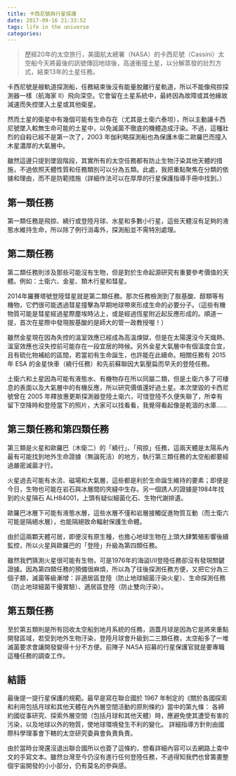 ```yaml
---
title: 卡西尼號與行星保護
date: 2017-09-16 21:33:52
tags: life in the universe
categories:
---
```


> 歷經20年的太空旅行，美國航太總署（NASA）的卡西尼號（Cassini）太空船今天將最後的訊號傳回地球後，高速衝撞土星，以分解蒸發的壯烈方式，結束13年的土星任務。

卡西尼號是艘軌道探測船，任務結束後沒有能量脫離行星軌道，所以不能像飛掠探測器一樣（航海家 II）飛向深空。它會留在土星系統中，最終因為故障或其他緣故減速而失控墜入土星或其他衛星。

然而土星的衛星中有幾個可能有生命存在（尤其是土衛六泰坦），所以主動讓卡西尼號墜入較無生命可能的土星中，以免滅菌不徹底的機體造成汙染。不過，這種壯烈的自殺已經不是第一次了，2003 年伽利略探測船也為保護木衛二歐羅巴而撞入木星濃厚的大氣層中。

雖然這邊只提到墜毀階段，其實所有的太空任務都有防止生物汙染其他天體的措施，不過依照天體性質和任務類別可以分為五類。此處，我把重點聚焦在分類的依據和理由，而不是防範措施（詳細作法可以在厚厚的行星保護指導手冊中找到。）

## 第一類任務

第一類任務是飛掠、繞行或登陸月球、水星和多數小行星，這些天體沒有足夠的液態水維持生命，所以除了例行消毒外，探測船並不需特別處理。


## 第二類任務

第二類任務則涉及那些可能沒有生物，但是對於生命起源研究有重要參考價值的天體。例如：土衛六、金星、類木行星和彗星。

2014年羅賽塔號登陸彗星就是第二類任務。那次任務檢測到了胺基酸、醇類等有機物，它們很可能透過彗星撞擊為早期地球帶來形成生命的必要分子。（這些有機物質可能是彗星經過星際塵埃時沾上，或是經過恆星附近起反應形成的。順道一提，首次在星際中發現胺基酸的是師大的管一政教授喔！）

雖然金星現在因為失控的溫室效應已經成為高溫煉獄，但是在太陽還沒今天熾熱、溫室效應也沒失控前可能存在一段宜居的時候。另外金星大氣層中有個溫度合宜，且有硫化物補給的區間，若當初有生命誕生，也許能在此續命。相關任務有 2015 年 ESA 的金星快車（繞行任務）和先前蘇聯因大氣壓扁而早夭的登陸任務。

土衛六和土星因為可能有液態水、有機物存在所以同屬二類，但是土衛六多了可棲息的表面以及大氣層中的有機反應，所以研究價值還好過土星。本次墜毀的卡西尼號曾在 2005 年釋放惠更斯探測器登陸土衛六，可惜登陸不久便失聯了，所幸有留下空降時和登陸當下的照片，大家可以找看看，我覺得看起像是乾涸的水庫……


## 第三類任務和第四類任務

第三類是火星和歐羅巴（木衛二）的「繞行」、「飛掠」任務，這兩天體是太陽系內最有可能找到地外生命證據（無論死活）的地方，執行第三類任務的太空船都要經過嚴密滅菌才行。

火星過去可能有水流、磁場和大氣層，這些都是利於生命誕生維持的要素；即便是今日，生物也可能在岩石與冰層間的夾縫中生存。另一個誘人的證據是1984年找到的火星隕石 ALH84001，上頭有疑似細菌化石、生物代謝排遺。

歐羅巴冰層下可能有液態水層，這些水層不僅和岩層接觸促進物質互動（而土衛六可能是隔絕水層），也能隔絕致命輻射保護生命體。

由於這兩顆天體可居，即便沒有原生種，也擔心地球生物在上頭大肆繁殖影響後續監控，所以火星與歐羅巴的「登陸」升級為第四類任務。

雖然我們猜測火星很可能有生物，可是1976年的海盜I/II登陸任務卻沒有發現關鍵證據。因為第四類任務的預備很麻煩，所以為了往後探測任務方便，又把它分為三個子類，滅菌等級漸增：非適居區登陸（防止地球細菌汙染火星）、生命探測任務（防止地球細菌干擾實驗）、適居區登陸（防止雙向汙染）。


## 第五類任務

至於第五類則是所有回收太空船到地月系統的任務，涵蓋月球是因為它是將來重點開發區域，若受到地外生物汙染，登陸月球會升級到二三類任務，太空船多了一堆滅菌要求會讓開發變得十分不方便。前陣子 NASA 招募的行星保護官就是要專職這種任務的調查工作。


## 結語

最後提一提行星保護的規範。最早是寫在聯合國於 1967 年制定的《關於各國探索和利用包括月球和其他天體在內外層空間活動的原則條約》當中的第九條：
各締約國從事研究、探索外層空間（包括月球和其他天體）時，應避免使其遭受有害的污染，以及地球以外的物質，使地球環境發生不利的變化。
詳細指導方針則由國際科學理事會下轄的太空研究委員會負責負責。

由於當時台灣還沒退出聯合國所以也簽了這條約，想看詳細內容可以去網路上查中文的手寫文本。雖然台灣至今仍沒有進行任何登陸任務，不過得知我們也曾籌畫整個宇宙開發的小小部分，仍有莫名的參與感。

